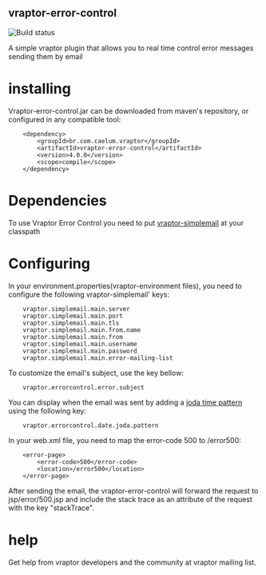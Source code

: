 ## vraptor-error-control
![Build status](https://secure.travis-ci.org/caelum/vraptor-error-control.png)

A simple vraptor plugin that allows you to real time control error messages sending them by email

# installing

Vraptor-error-control.jar can be downloaded from maven's repository, or configured in any compatible tool:

		<dependency>
			<groupId>br.com.caelum.vraptor</groupId>
			<artifactId>vraptor-error-control</artifactId>
			<version>4.0.0</version>
			<scope>compile</scope>
		</dependency>


# Dependencies

To use Vraptor Error Control you need to put [vraptor-simplemail](https://github.com/caelum/vraptor-simplemail) at your classpath 


# Configuring

In your environment.properties(vraptor-environment files), you need to configure the following
vraptor-simplemail' keys:

		vraptor.simplemail.main.server
		vraptor.simplemail.main.port
		vraptor.simplemail.main.tls
		vraptor.simplemail.main.from.name
		vraptor.simplemail.main.from
		vraptor.simplemail.main.username
		vraptor.simplemail.main.password
		vraptor.simplemail.main.error-mailing-list

To customize the email's subject, use the key bellow:

		vraptor.errorcontrol.error.subject

You can display when the email was sent by adding a [joda time pattern](http://joda-time.sourceforge.net/apidocs/org/joda/time/format/DateTimeFormat.html) using the following key:

		vraptor.errorcontrol.date.joda.pattern

In your web.xml file, you need to map the error-code 500 to /error500:

		<error-page>
			<error-code>500</error-code>
			<location>/error500</location>
		</error-page>

After sending the email, the vraptor-error-control will forward the request to jsp/error/500.jsp
and include the stack trace as an attribute of the request with the key "stackTrace".

# help

Get help from vraptor developers and the community at vraptor mailing list.

